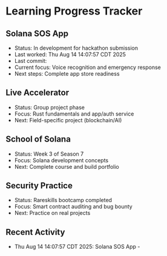 # Learning Progress Tracker

## Solana SOS App
- Status: In development for hackathon submission
- Last worked: Thu Aug 14 14:07:57 CDT 2025
- Last commit: 
- Current focus: Voice recognition and emergency response
- Next steps: Complete app store readiness

## Live Accelerator
- Status: Group project phase
- Focus: Rust fundamentals and app/auth service
- Next: Field-specific project (blockchain/AI)

## School of Solana
- Status: Week 3 of Season 7
- Focus: Solana development concepts
- Next: Complete course and build portfolio

## Security Practice
- Status: Rareskills bootcamp completed
- Focus: Smart contract auditing and bug bounty
- Next: Practice on real projects

## Recent Activity
- Thu Aug 14 14:07:57 CDT 2025: Solana SOS App - 

